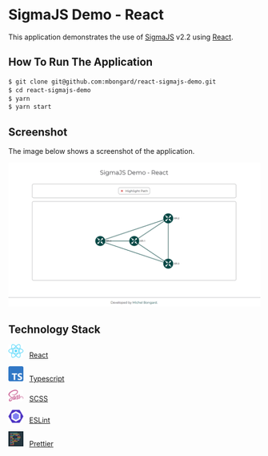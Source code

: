 # SigmaJS Demo - React

This application demonstrates the use of [SigmaJS](https://www.sigmajs.org/) v2.2 using [React](https://reactjs.org/).

## How To Run The Application

```bash
$ git clone git@github.com:mbongard/react-sigmajs-demo.git
$ cd react-sigmajs-demo
$ yarn
$ yarn start
```

## Screenshot

The image below shows a screenshot of the application.

![Screenshot of SigmaJS Demo](/img/demo-screenshot.png)

## Technology Stack

<img alt="React Logo" width="30px" src="img/react-logo.svg" /> &nbsp; [React](https://reactjs.org/)

<img alt="Typescript Logo" width="30px" src="img/typescript-logo.svg" /> &nbsp; [Typescript](https://www.typescriptlang.org/)

<img alt="Sass Logo" width="30px" src="img/sass-logo.png" /> &nbsp; [SCSS](https://sass-lang.com/)

<img alt="ESLint Logo" width="30px" src="img/eslint-logo.png" /> &nbsp; [ESLint](https://eslint.org/)

<img alt="Prettier Logo" width="30px" src="img/prettier-logo.png" /> &nbsp; [Prettier](https://prettier.io/)

